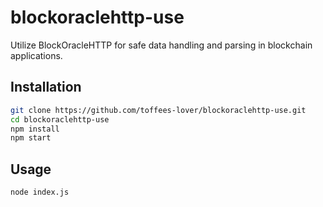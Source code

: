 # blockoraclehttp-use

Utilize BlockOracleHTTP for safe data handling and parsing in blockchain applications.

## Installation

```bash
git clone https://github.com/toffees-lover/blockoraclehttp-use.git
cd blockoraclehttp-use
npm install
npm start
```

## Usage
```bash
node index.js
```
